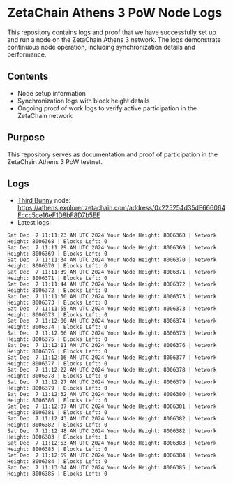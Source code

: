 # ZetaChain Athens 3 PoW Node Logs
This repository contains logs and proof that we have successfully set up and run a node on the ZetaChain Athens 3 network. The logs demonstrate continuous node operation, including synchronization details and performance.

## Contents
- Node setup information
- Synchronization logs with block height details
- Ongoing proof of work logs to verify active participation in the ZetaChain network

## Purpose
This repository serves as documentation and proof of participation in the ZetaChain Athens 3 PoW testnet.

## Logs

- [Third Bunny](https://thirdbunny.xyz/) node: https://athens.explorer.zetachain.com/address/0x225254d35dE666064Eccc5ce16eF1D8bF8D7b5EE
- Latest logs:
```
Sat Dec  7 11:11:23 AM UTC 2024 Your Node Height: 8006368 | Network Height: 8006368 | Blocks Left: 0
Sat Dec  7 11:11:29 AM UTC 2024 Your Node Height: 8006369 | Network Height: 8006369 | Blocks Left: 0
Sat Dec  7 11:11:34 AM UTC 2024 Your Node Height: 8006370 | Network Height: 8006370 | Blocks Left: 0
Sat Dec  7 11:11:39 AM UTC 2024 Your Node Height: 8006371 | Network Height: 8006371 | Blocks Left: 0
Sat Dec  7 11:11:44 AM UTC 2024 Your Node Height: 8006372 | Network Height: 8006372 | Blocks Left: 0
Sat Dec  7 11:11:50 AM UTC 2024 Your Node Height: 8006373 | Network Height: 8006373 | Blocks Left: 0
Sat Dec  7 11:11:55 AM UTC 2024 Your Node Height: 8006373 | Network Height: 8006373 | Blocks Left: 0
Sat Dec  7 11:12:00 AM UTC 2024 Your Node Height: 8006374 | Network Height: 8006374 | Blocks Left: 0
Sat Dec  7 11:12:06 AM UTC 2024 Your Node Height: 8006375 | Network Height: 8006375 | Blocks Left: 0
Sat Dec  7 11:12:11 AM UTC 2024 Your Node Height: 8006376 | Network Height: 8006376 | Blocks Left: 0
Sat Dec  7 11:12:16 AM UTC 2024 Your Node Height: 8006377 | Network Height: 8006377 | Blocks Left: 0
Sat Dec  7 11:12:22 AM UTC 2024 Your Node Height: 8006378 | Network Height: 8006378 | Blocks Left: 0
Sat Dec  7 11:12:27 AM UTC 2024 Your Node Height: 8006379 | Network Height: 8006379 | Blocks Left: 0
Sat Dec  7 11:12:32 AM UTC 2024 Your Node Height: 8006380 | Network Height: 8006380 | Blocks Left: 0
Sat Dec  7 11:12:37 AM UTC 2024 Your Node Height: 8006381 | Network Height: 8006381 | Blocks Left: 0
Sat Dec  7 11:12:43 AM UTC 2024 Your Node Height: 8006382 | Network Height: 8006382 | Blocks Left: 0
Sat Dec  7 11:12:48 AM UTC 2024 Your Node Height: 8006382 | Network Height: 8006383 | Blocks Left: 1
Sat Dec  7 11:12:53 AM UTC 2024 Your Node Height: 8006383 | Network Height: 8006383 | Blocks Left: 0
Sat Dec  7 11:12:59 AM UTC 2024 Your Node Height: 8006384 | Network Height: 8006384 | Blocks Left: 0
Sat Dec  7 11:13:04 AM UTC 2024 Your Node Height: 8006385 | Network Height: 8006385 | Blocks Left: 0
```
